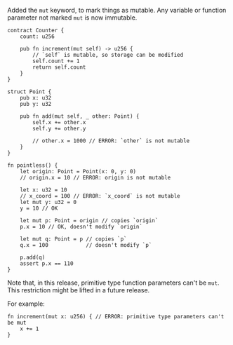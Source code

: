 Added the `mut` keyword, to mark things as mutable. Any variable or function parameter
not marked `mut` is now immutable.

```fe
contract Counter {
    count: u256

    pub fn increment(mut self) -> u256 {
        // `self` is mutable, so storage can be modified
        self.count += 1
        return self.count
    }
}

struct Point {
    pub x: u32
    pub y: u32

    pub fn add(mut self, _ other: Point) {
        self.x += other.x
        self.y += other.y

        // other.x = 1000 // ERROR: `other` is not mutable
    }
}

fn pointless() {
    let origin: Point = Point(x: 0, y: 0)
    // origin.x = 10 // ERROR: origin is not mutable

    let x: u32 = 10
    // x_coord = 100 // ERROR: `x_coord` is not mutable
    let mut y: u32 = 0
    y = 10 // OK

    let mut p: Point = origin // copies `origin`
    p.x = 10 // OK, doesn't modify `origin`

    let mut q: Point = p // copies `p`
    q.x = 100            // doesn't modify `p`

    p.add(q)
    assert p.x == 110
}
```

Note that, in this release, primitive type function parameters
can't be `mut`. This restriction might be lifted in a future release.

For example:
```fe,ignore
fn increment(mut x: u256) { // ERROR: primitive type parameters can't be mut
    x += 1
}
```

